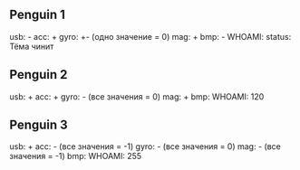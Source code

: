 ## Penguin 1
usb: -
acc: +
gyro: +- (одно значение = 0)
mag: +
bmp: - 
WHOAMI: 
status: Тёма чинит


## Penguin 2
usb: +
acc: +
gyro: - (все значения = 0)
mag: +
bmp: 
WHOAMI: 120

## Penguin 3
usb: +
acc: - (все значения = -1)
gyro: - (все значения = 0)
mag: - (все значения = -1)
bmp: 
WHOAMI: 255
 

